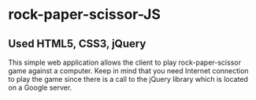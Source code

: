 # rock-paper-scissor-JS

## Used HTML5, CSS3, jQuery

This simple web application allows the client to play rock-paper-scissor game against a computer.
Keep in mind that you need Internet connection to play the game since there is a call to the jQuery library which is located on a Google server.
